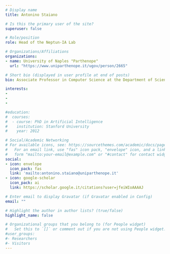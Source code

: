 ```yaml
---
# Display name
title: Antonino Staiano

# Is this the primary user of the site?
superuser: false

# Role/position
role: Head of the Neptun-IA Lab

# Organizations/Affiliations
organizations:
- name: University of Naples "Parthenope"
  url: "https://www.uniparthenope.it/ugov/person/2665"

# Short bio (displayed in user profile at end of posts)
bio: Associate Professor in Computer Science at the Department of Science and Technology of the University of Naples "Parthenope". He holds a PhD in Computer Science (2004) and a Laurea Degree in Computer Science (1998) from the University of Salerno. Scientific manager of the project "Smart Energy Efficiency Environment for Industry" - PON "Research and Innovation" 2014-2020. Member of the Board of Directors of CINI and Senior Member of the IEEE. The research activity focuses on Machine and Deep Learning, Big Data Analytics and applications in Environmental Sciences and Ecology, Bioinformatics, Astrophysics, IoT.

interests:
-
-
-

#education:
#  courses:
#  - course: PhD in Artificial Intelligence
#    institution: Stanford University
#    year: 2012

# Social/Academic Networking
# For available icons, see: https://sourcethemes.com/academic/docs/page-builder/#icons
#   For an email link, use "fas" icon pack, "envelope" icon, and a link in the
#   form "mailto:your-email@example.com" or "#contact" for contact widget.
social:
- icon: envelope
  icon_pack: fas
  link: 'mailto:antonino.staiano@uniparthenope.it'
- icon: google-scholar
  icon_pack: ai
  link: https://scholar.google.it/citations?user=jfeiWIoAAAAJ

# Enter email to display Gravatar (if Gravatar enabled in Config)
email: ""

# Highlight the author in author lists? (true/false)
highlight_name: false

# Organizational groups that you belong to (for People widget)
#   Set this to `[]` or comment out if you are not using People widget.
#user_groups:
#- Researchers
#- Visitors
---
```



